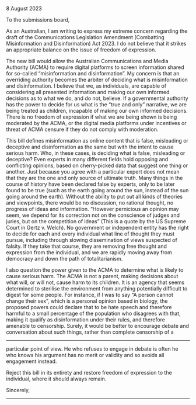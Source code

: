 8 August 2023

To the submissions board,

As an Australian, I am writing to express my extreme concern regarding the draft
of the Communications Legislation Amendment (Combatting Misinformation and
Disinformation) Act 2023. I do not believe that it strikes an appropriate balance on
the issue of freedom of expression.

The new bill would allow the Australian Communications and Media Authority
(ACMA) to require digital platforms to screen information shared for so-called
“misinformation and disinformation”. My concern is that an overriding authority
becomes the arbiter of deciding what is misinformation and disinformation. I
believe that we, as individuals, are capable of considering all presented
information and making our own informed decisions as to what we do, and do not,
believe. If a governmental authority has the power to decide for us what is the
“true and only” narrative, we are being treated as children, incapable of making
our own informed decisions. There is no freedom of expression if what we are
being shown is being moderated by the ACMA, or the digital media platforms
under incentives or threat of ACMA censure if they do not comply with
moderation.

This bill defines misinformation as online content that is false, misleading or
deceptive and disinformation as the same but with the intent to cause serious
harm. Who, in these cases, is deciding what is false, misleading or deceptive? Even
experts in many different fields hold opposing and conflicting opinions, based on
cherry-picked data that suggest one thing or another. Just because you agree
with a particular expert does not mean that they are the one and only source of
ultimate truth. Many things in the course of history have been declared false by
experts, only to be later found to be true (such as the earth going around the sun,
instead of the sun going around the earth). Without the ability to put out all kinds
of theories and viewpoints, there would be no discussion, no rational thought, no
progress of ideas and information. “However pernicious an opinion may seem, we
depend for its correction not on the conscience of judges and juries, but on the
competition of ideas” (This is a quote by the US Supreme Court in Gertz v. Welch).
No government or independent entity has the right to decide for each and every
individual what line of thought they must pursue, including through slowing
dissemination of views suspected of falsity. If they take that course, they are
removing free thought and expression from the individual, and we are rapidly
moving away from democracy and down the path of totalitarianism.

I also question the power given to the ACMA to determine what is likely to cause
serious harm. The ACMA is not a parent, making decisions about what will, or will
not, cause harm to its children. It is an agency that seems determined to sterilise
the environment from anything potentially difficult to digest for some people. For
instance, if I was to say “A person cannot change their sex”, which is a personal
opinion based in biology, the proposed powers could declare that to be hate
speech and therefore harmful to a small percentage of the population who
disagrees with that, making it qualify as disinformation under their rules, and
therefore amenable to censorship. Surely, it would be better to encourage debate
and conversation about such things, rather than complete censorship of a


-----

particular point of view. He who refuses to engage in debate is often he who
knows his argument has no merit or validity and so avoids all engagement instead.

Reject this bill in its entirety and restore freedom of expression to the individual,
where it should always remain.

Sincerely,


-----

